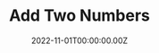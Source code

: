 ---
layout: layouts/dojos.njk
title: Add Two Numbers
level: "Medium"
language: perl
link_to_problem: https://leetcode.com/problems/add-two-numbers/description/
link_to_solution: https://github.com/fatchild/leetcode_solutions/tree/main/0001_two_sum/perl
date: 2022-11-01T00:00:00.00Z
site: leetcode
tags: 
  - Linked List
  - Math
  - Recursion
---